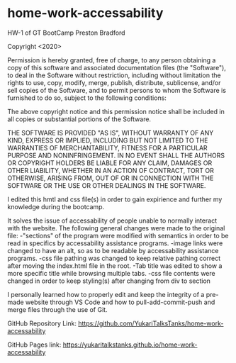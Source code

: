# home-work-accessability
HW-1 of GT BootCamp
Preston Bradford

Copyright <2020> <Preston Bradford>

Permission is hereby granted, free of charge, to any person obtaining a copy of this software and associated documentation files (the "Software"), to deal in the Software without restriction, including without limitation the rights to use, copy, modify, merge, publish, distribute, sublicense, and/or sell copies of the Software, and to permit persons to whom the Software is furnished to do so, subject to the following conditions:

The above copyright notice and this permission notice shall be included in all copies or substantial portions of the Software.

THE SOFTWARE IS PROVIDED "AS IS", WITHOUT WARRANTY OF ANY KIND, EXPRESS OR IMPLIED, INCLUDING BUT NOT LIMITED TO THE WARRANTIES OF MERCHANTABILITY, FITNESS FOR A PARTICULAR PURPOSE AND NONINFRINGEMENT. IN NO EVENT SHALL THE AUTHORS OR COPYRIGHT HOLDERS BE LIABLE FOR ANY CLAIM, DAMAGES OR OTHER LIABILITY, WHETHER IN AN ACTION OF CONTRACT, TORT OR OTHERWISE, ARISING FROM, OUT OF OR IN CONNECTION WITH THE SOFTWARE OR THE USE OR OTHER DEALINGS IN THE SOFTWARE.

I edited this hmtl and css file(s) in order to gain expirience and further my knowledge during the bootcamp.

It solves the issue of accessability of people unable to normally interact with the website. The following general changes were made to the original file:
-"sections" of the program were modified with semantics in order to be read in specifics by accessability assistance programs.
-image links were changed to have an alt, so as to be readable by accessability assistance programs.
-css file pathing was changed to keep relative pathing correct after moving the index.html file in the root.
-Tab title was edited to show a more specific title while browsing multiple tabs.
-css file contents were changed in order to keep styling(s) after changing from div to section

I personally learned how to properly edit and keep the integrity of a pre-made website through VS Code and how to pull-add-commit-push and merge files through the use of Git.

GitHub Repository Link:
https://github.com/YukariTalksTanks/home-work-accessability

GitHub Pages link:
https://yukaritalkstanks.github.io/home-work-accessability